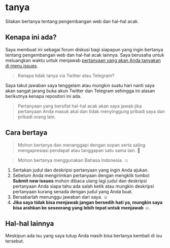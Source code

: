 # tanya
Silakan bertanya tentang pengembangan web dan hal-hal acak.

## Kenapa ini ada?

Saya membuat ini sebagai forum diskusi bagi siapapun yang ingin bertanya tentang pengembangan web dan hal-hal acak lainnya. Saya berusaha untuk meluangkan waktu untuk menjawab [pertanyaan yang akan Anda tanyakan di menu issues](https://github.com/satyakresna/tanya/issues/new).

> Kenapa tidak tanya via Twitter atau Telegram?

Saya takut jawaban saya tenggelam atau mungkin suatu hari nanti saya akan sangat jarang buka akun Twitter dan Telegram sehingga ini alasan berikutnya kenapa repositori ini ada.

> Pertanyaan yang bersifat hal-hal acak akan saya jawab jika pertanyaan Anda masuk akal dan tidak menyinggung pribadi saya dan pribadi orang lain.

## Cara bertaya

> Mohon bertanya dan menanggapi dengan sopan serta saling mengapresiasi pendapat atau tanggapan satu sama lain. 🙏

> Mohon bertanya menggunakan Bahasa Indonesia. ☺️

1. Sertakan judul dan deskripsi pertanyaan yang ingin Anda ajukan.
2. Sebelum Anda mengirimkan pertanyaan dengan mengklik tombol **Submit new issues** mohon dibaca ulang lagi judul dan deskripsi pertanyaan Anda siapa tahu ada salah ketik atau mungkin deskripsi pertanyaan kurang senada dengan judul yang Anda buat.
3. Bersabarlah menunggu jawaban dari saya. ☺️
4. **Jika saya tidak bisa menjawab jangan bersedih hati ya, mungkin saya bisa arahkan ke seseorang yang lebih tepat untuk menjawab** ☺️.

## Hal-hal lainnya

Meskipun ada isu yang saya tutup Anda masih bisa bertanya kembali di isu tersebut.


